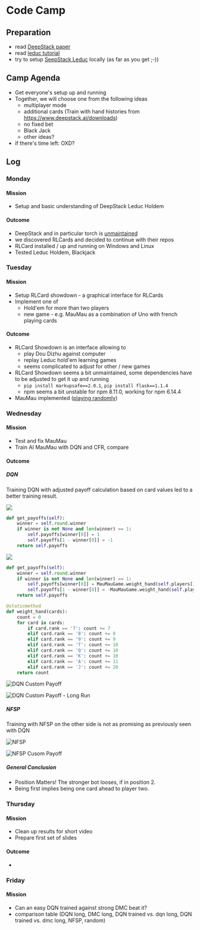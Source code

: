 # Code Camp
## Preparation
- read [DeepStack paper](https://spencer-murray-zfht.squarespace.com/s/DeepStack.pdf)
- read [leduc tutorial](https://github.com/lifrordi/DeepStack-Leduc/blob/master/doc/manual/tutorial.md)
- try to setup [SeepStack Leduc](https://github.com/lifrordi/DeepStack-Leduc) locally (as far as you get ;-))

## Camp Agenda
- Get everyone's setup up and running
- Together, we will choose one from the following ideas
  - multiplayer mode
  - additional cards (Train with hand histories from https://www.deepstack.ai/downloads)
  - no fixed bet
  - Black Jack
  - other ideas?
- if there's time left: OXD?

## Log
### Monday
#### Mission
- Setup and basic understanding of DeepStack Leduc Holdem
#### Outcome
- DeepStack and in particular torch is [unmaintained](./01-dead-end-1-poker.md)
- we discovered RLCards and decided to continue with their repos
- RLCard installed / up and running on Windows and Linux
- Tested Leduc Holdem, Blackjack

### Tuesday
#### Mission
- Setup RLCard showdown - a graphical interface for RLCards
- Implement one of
  - Hold'em for more than two players
  - new game - e.g. MauMau as a combination of Uno with french playing cards
#### Outcome
- RLCard Showdown is an interface allowing to
  - play Dou Dizhu against computer
  - replay Leduc hold'em learning games
  - seems complicated to adjust for other / new games
- RLCard Showdown seems a bit unmaintained, some dependencies have to be adjusted to get it up and running
  - `pip install markupsafe==2.0.1`, `pip install flask==1.1.4`
  - npm seems a bit unstable for npm 8.11.0, working for npm 6.14.4
- MauMau implemented ([playing randomly](https://www.explainxkcd.com/wiki/index.php/221:_Random_Number))

### Wednesday
#### Mission
- Test and fix MauMau
- Train AI MauMau with DQN and CFR, compare
#### Outcome

##### DQN

Training DQN with adjusted payoff calculation based on card values led to a better training result.

![](./dqn-formula.png)

```python
def get_payoffs(self):
    winner = self.round.winner
    if winner is not None and len(winner) == 1:
        self.payoffs[winner[0]] = 1
        self.payoffs[1 - winner[0]] = -1
    return self.payoffs
```

![](./dqn-no-specific-payoff.png)

```python
def get_payoffs(self):
    winner = self.round.winner
    if winner is not None and len(winner) == 1:
        self.payoffs[winner[0]] = MauMauGame.weight_hand(self.players[1-winner[0]].hand)
        self.payoffs[1 - winner[0]] = -MauMauGame.weight_hand(self.players[1-winner[0]].hand)
    return self.payoffs

@staticmethod
def weight_hand(cards):
    count = 0
    for card in cards:
        if card.rank == '7': count += 7
        elif card.rank == '8': count += 8
        elif card.rank == '9': count += 9
        elif card.rank == 'T': count += 10
        elif card.rank == 'Q': count += 10
        elif card.rank == 'K': count += 10
        elif card.rank == 'A': count += 11
        elif card.rank == 'J': count += 20
    return count
```

![DQN Custom Payoff](./dqn-specific-payoff.png)

![DQN Custom Payoff - Long Run](dqn_custom-payoff_result_long-run.png)

##### NFSP

Training with NFSP on the other side is not as promising as previously seen with DQN

![NFSP](nfsp.png)

![NFSP Cusom Payoff](nfsp-custom-payoff.png)

##### General Conclusion
- Position Matters! The stronger bot looses, if in position 2.
- Being first implies being one card ahead to player two. 

### Thursday
#### Mission
- Clean up results for short video
- Prepare first set of slides
#### Outcome
- 

### Friday
#### Mission
- Can an easy DQN trained against strong DMC beat it?
- comparison table (DQN long, DMC long, DQN trained vs. dqn long, DQN trained vs. dmc long, NFSP, random)
